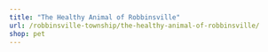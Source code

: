 ```yaml
---
title: "The Healthy Animal of Robbinsville"
url: /robbinsville-township/the-healthy-animal-of-robbinsville/
shop: pet
---
```


